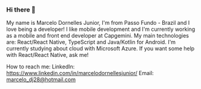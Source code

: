 ### Hi there 👋

My name is Marcelo Dornelles Junior, I'm from Passo Fundo - Brazil and I love being a developer!
I like mobile development and I'm currently working as a mobile and front end developer at Capgemini.
My main technologies are: React/React Native, TypeScript and Java/Kotlin for Android.
I'm currently studying about cloud with Microsoft Azure.
If you want some help with React/React Native, ask me!

How to reach me:
LinkedIn: https://www.linkedin.com/in/marcelodornellesjunior/
Email: marcelo_dj28@hotmail.com
